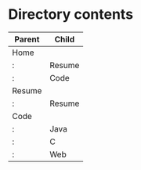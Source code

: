 # Directory contents

Parent | Child
------------ | -------------
Home | 
: | Resume
: | Code
Resume | 
: | Resume
Code | 
: | Java
: | C
: | Web
